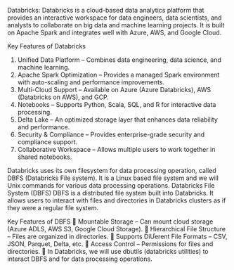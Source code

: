Databricks: 
Databricks is a cloud-based data analytics platform that provides an interactive 
workspace for data engineers, data scientists, and analysts to collaborate on big data 
and machine learning projects. It is built on Apache Spark and integrates well with 
Azure, AWS, and Google Cloud. 

Key Features of Databricks 
1. Unified Data Platform – Combines data engineering, data science, and machine 
learning. 
2. Apache Spark Optimization – Provides a managed Spark environment with 
auto-scaling and performance improvements. 
3. Multi-Cloud Support – Available on Azure (Azure Databricks), AWS 
(Databricks on AWS), and GCP. 
4. Notebooks – Supports Python, Scala, SQL, and R for interactive data processing. 
5. Delta Lake – An optimized storage layer that enhances data reliability and 
performance. 
6. Security & Compliance – Provides enterprise-grade security and compliance 
support. 
7. Collaborative Workspace – Allows multiple users to work together in shared 
notebooks. 

Databricks uses its own filesystem for data processing operation, called DBFS 
(Databricks File system). It is a Linux based file system and we will Unix commands for 
various data processing operations. 
Databricks File System (DBFS) 
DBFS is a distributed file system built into Databricks. It allows users to interact with 
files and directories in Databricks clusters as if they were a regular file system. 

Key Features of DBFS 
 Mountable Storage – Can mount cloud storage (Azure ADLS, AWS S3, Google 
Cloud Storage). 
 Hierarchical File Structure – Files are organized in directories. 
 Supports DiƯerent File Formats – CSV, JSON, Parquet, Delta, etc. 
 Access Control – Permissions for files and directories. 
 In Databricks, we will use dbutils (databricks utilities) to interact DBFS and for 
data processing operations. 
